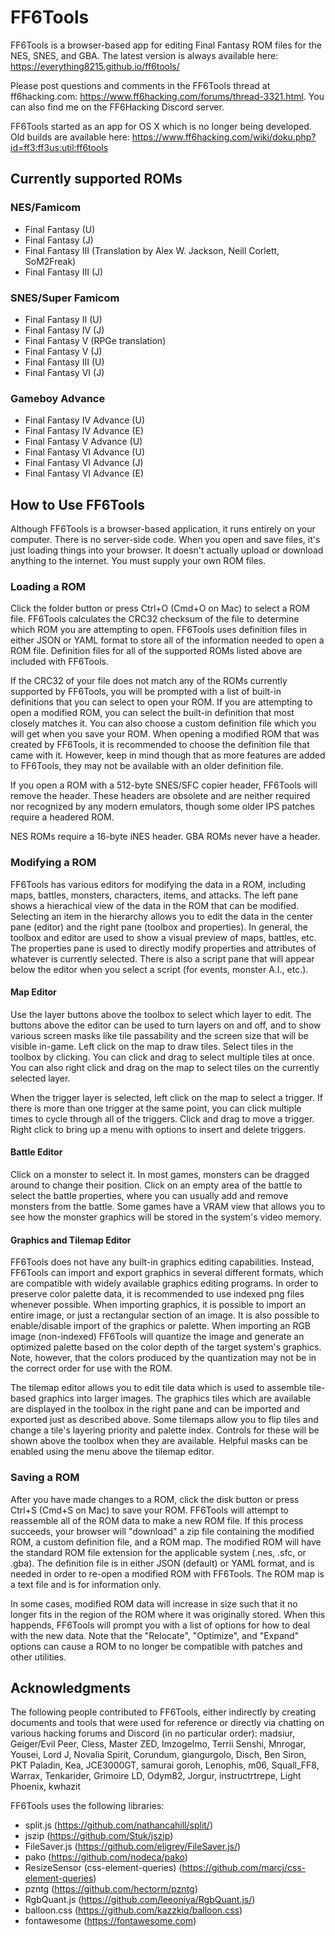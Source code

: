# FF6Tools

FF6Tools is a browser-based app for editing Final Fantasy ROM files for the
NES, SNES, and GBA. The latest version is always available here:
https://everything8215.github.io/ff6tools/

Please post questions and comments in the FF6Tools thread at ff6hacking.com:
https://www.ff6hacking.com/forums/thread-3321.html. You can also find me on
the FF6Hacking Discord server.

FF6Tools started as an app for OS X which is no longer being developed.
Old builds are available here:
https://www.ff6hacking.com/wiki/doku.php?id=ff3:ff3us:util:ff6tools

## Currently supported ROMs

### NES/Famicom

- Final Fantasy (U)
- Final Fantasy (J)
- Final Fantasy III (Translation by Alex W. Jackson, Neill Corlett, SoM2Freak)
- Final Fantasy III (J)

### SNES/Super Famicom

- Final Fantasy II (U)
- Final Fantasy IV (J)
- Final Fantasy V (RPGe translation)
- Final Fantasy V (J)
- Final Fantasy III (U)
- Final Fantasy VI (J)

### Gameboy Advance

- Final Fantasy IV Advance (U)
- Final Fantasy IV Advance (E)
- Final Fantasy V Advance (U)
- Final Fantasy VI Advance (U)
- Final Fantasy VI Advance (J)
- Final Fantasy VI Advance (E)

## How to Use FF6Tools

Although FF6Tools is a browser-based application, it runs entirely on your
computer. There is no server-side code. When you open and save files, it's just
loading things into your browser. It doesn't actually upload or download
anything to the internet. You must supply your own ROM files.

### Loading a ROM

Click the folder button or press Ctrl+O (Cmd+O on Mac) to select a ROM file.
FF6Tools calculates the CRC32 checksum of the file to determine which ROM you
are attempting to open. FF6Tools uses definition files in either JSON or YAML
format to store all of the information needed to open a ROM file. Definition
files for all of the supported ROMs listed above are included with FF6Tools.

If the CRC32 of your file does not match any of the ROMs currently supported
by FF6Tools, you will be prompted with a list of built-in definitions that you
can select to open your ROM. If you are attempting to open a modified ROM, you
can select the built-in definition that most closely matches it. You can also
choose a custom definition file which you will get when you save your ROM.
When opening a modified ROM that was created by FF6Tools, it is recommended
to choose the definition file that came with it. However, keep in mind though
that as more features are added to FF6Tools, they may not be available with
an older definition file.

If you open a ROM with a 512-byte SNES/SFC copier header, FF6Tools
will remove the header. These headers are obsolete and are neither required
nor recognized by any modern emulators, though some older IPS patches require
a headered ROM.

NES ROMs require a 16-byte iNES header. GBA ROMs never have a header.

### Modifying a ROM

FF6Tools has various editors for modifying the data in a ROM, including maps,
battles, monsters, characters, items, and attacks. The left pane shows a
hierachical view of the data in the ROM that can be modified. Selecting an
item in the hierarchy allows you to edit the data in the center pane (editor)
and the right pane (toolbox and properties). In general, the toolbox and editor
are used to show a visual preview of maps, battles, etc. The properties pane
is used to directly modify properties and attributes of whatever is currently
selected. There is also a script pane that will appear below the editor when
you select a script (for events, monster A.I., etc.).

#### Map Editor

Use the layer buttons above the toolbox to select which
layer to edit. The buttons above the editor can be used to turn layers on and
off, and to show various screen masks like tile passability and the screen
size that will be visible in-game. Left click on the map to draw tiles. Select
tiles in the toolbox by clicking. You can click and drag to select multiple
tiles at once. You can also right click and drag on the map to select tiles
on the currently selected layer.

When the trigger layer is selected, left click on the map to select a trigger.
If there is more than one trigger at the same point, you can click multiple
times to cycle through all of the triggers. Click and drag to move a trigger.
Right click to bring up a menu with options to insert and delete triggers.

#### Battle Editor

Click on a monster to select it. In most games, monsters can be dragged
around to change their position. Click on an empty area of the battle to
select the battle properties, where you can usually add and remove monsters
from the battle. Some games have a VRAM view that allows you to see how the
monster graphics will be stored in the system's video memory.

#### Graphics and Tilemap Editor

FF6Tools does not have any built-in graphics editing capabilities. Instead,
FF6Tools can import and export graphics in several different formats, which
are compatible with widely available graphics editing programs. In order
to preserve color palette data, it is recommended to use indexed png files
whenever possible. When importing graphics, it is possible to import an entire
image, or just a rectangular section of an image. It is also possible to
enable/disable import of the graphics or palette. When importing an RGB image
(non-indexed) FF6Tools will quantize the image and generate an optimized
palette based on the color depth of the target system's graphics. Note,
however, that the colors produced by the quantization may not be in the
correct order for use with the ROM.

The tilemap editor allows you to edit tile data which is used to assemble
tile-based graphics into larger images. The graphics tiles which are available
are displayed in the toolbox in the right pane and can be imported and exported
just as described above. Some tilemaps allow you to flip tiles and change a
tile's layering priority and palette index. Controls for these will be shown
above the toolbox when they are available. Helpful masks can be enabled using
the menu above the tilemap editor.

### Saving a ROM

After you have made changes to a ROM, click the disk button or press
Ctrl+S (Cmd+S on Mac) to save your ROM. FF6Tools will attempt to reassemble
all of the ROM data to make a new ROM file. If this process succeeds, your
browser will "download" a zip file containing the modified ROM, a custom
definition file, and a ROM map. The modified ROM will have the standard ROM
file extension for the applicable system (.nes, .sfc, or .gba). The
definition file is in either JSON (default) or YAML format, and is needed in
order to re-open a modified ROM with FF6Tools. The ROM map is a text file and
is for information only.

In some cases, modified ROM data will increase in size such that it no longer
fits in the region of the ROM where it was originally stored. When this
happends, FF6Tools will prompt you with a list of options for how to deal
with the new data. Note that the "Relocate", "Optimize", and "Expand" options
can cause a ROM to no longer be compatible with patches and other utilities.

## Acknowledgments

The following people contributed to FF6Tools, either indirectly by creating
documents and tools that were used for reference or directly via chatting on
various hacking forums and Discord (in no particular order): madsiur,
Geiger/Evil Peer, Cless, Master ZED, Imzogelmo, Terrii Senshi, Mnrogar,
Yousei, Lord J, Novalia Spirit, Corundum, giangurgolo, Disch, Ben Siron,
PKT Paladin, Kea, JCE3000GT, samurai goroh, Lenophis, m06, Squall_FF8,
Warrax, Tenkarider, Grimoire LD, Odym82, Jorgur, instructrtrepe,
Light Phoenix, kwhazit

FF6Tools uses the following libraries:

- split.js (https://github.com/nathancahill/split/)
- jszip (https://github.com/Stuk/jszip)
- FileSaver.js (https://github.com/eligrey/FileSaver.js/)
- pako (https://github.com/nodeca/pako)
- ResizeSensor (css-element-queries) (https://github.com/marcj/css-element-queries)
- pzntg (https://github.com/hectorm/pzntg)
- RgbQuant.js (https://github.com/leeoniya/RgbQuant.js/)
- balloon.css (https://github.com/kazzkiq/balloon.css)
- fontawesome (https://fontawesome.com)
